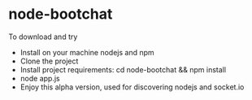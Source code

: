 node-bootchat
=============

To download and try

- Install on your machine nodejs and npm
- Clone the project
- Install project requirements: cd node-bootchat && npm install
- node app.js
- Enjoy this alpha version, used for discovering nodejs and socket.io
